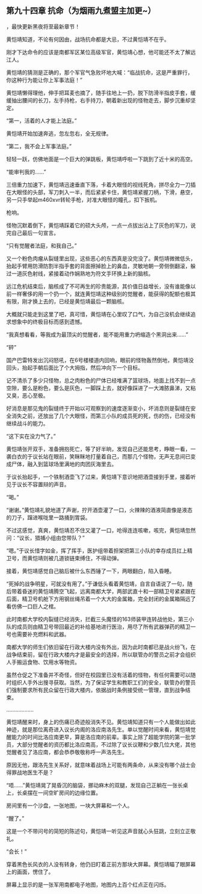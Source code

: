 ## 第九十四章 抗命（为烟雨九煮盟主加更~）
，最快更新黑夜将至最新章节！

黄恺靖知道，不论有何因由，战场抗命都是大忌，不过黄恺靖不在乎。

刚才下达命令的应该是南都军区某位高级军官，黄恺靖心想，他可能还不太了解远江人。

黄恺靖的猜测是正确的，那个军官气急败坏地大喊：“临战抗命，这是严重罪行，你这种行为能让你上军事法庭！”

黄恺靖懒得理他，伸手把耳麦也摘了，随手往地上一扔，脱下防滑半指皮手套，缓缓抽出腰间的长刀，左手持枪，右手持刀，朝着新出现的怪物走去，脚步沉重却坚定。

“第一，活着的人才能上法庭。”

黄恺靖开始加速奔逃，忽左忽右，全无规律。

“第二，我不会上军事法庭。”

轻轻一跃，仿佛地面是一个巨大的弹跳板，黄恺靖呼啦一下跳到了近十米的高空。

“能审判我的……”

三倍重力加速下，黄恺靖迅速垂直下落，卡着大眼怪的视线死角，拼尽全力一刀插在大眼怪的头部，军刀刺入一半，而后紧紧卡住，黄恺靖紧握刀柄，下滑，悬空，另一只手举起m460xvr转轮手枪，对准大眼怪的瞳孔，扣下扳机。

枪响。

怪物沉默着倒下，黄恺靖踩着它的硕大头颅，一点一点拔出沾上了灰色的军刀，说完自己最后一句宣言。

“只有觉醒者法庭，和我自己。”

又一个粉色肉瘤从裂缝里出现，这些恶心的东西真是没完没了。黄恺靖微微低头，抬起手臂用防滑防割半指手套的背面擦掉脸上的鼻血，灵敏地朝一旁侧倒翻滚，躲过一道灰色射线，紧接着动作娴熟地为符文手环换上新的脑核。

远江危机结束后，脑核成了不可再生的珍贵能源，其价值日益增长，没有谁能像以前一样奢侈的用一个扔一个，就连黄恺靖这种级别的觉醒者，能获得的配额也极其有限，刚才换上去的，已经是黄恺靖最后一颗脑核。

大概就只能走到这里了吧，真可惜，黄恺靖在心里叹了口气，为自己没机会继续追求想象中的终极目标而感到遗憾。

“我真想看看，等我成为最顶尖的觉醒者，能不能用重力坍缩造个黑洞出来……”

“砰”

国产巴雷特发出沉闷怒吼，在6号楼楼道内回响，眼前的怪物轰然倒地，黄恺靖没回头，抬起手朝后面比了个大拇指，然后冲向下一个目标。

记不清杀了多少只怪物，总之肉粉色的尸体已经堆满了篮球场，地面上找不到一点空隙，要么是粉色，要么是灰色，一脚踩上去，就好像踩进了一大滩脓鼻涕，又粘又臭，恶心至极。

好消息是那见鬼的裂缝终于开始以可观察到的速度逐渐变小，坏消息则是裂缝在安全消失之前，还放出了几个大眼怪，而第三小队的成员死的死，伤的伤，已经没有继续战斗的能力。

“这下实在没力气了。”

黄恺靖张开双手，准备拥抱死亡，等了好半晌，发现自己还能思考，睁眼一看，一袭白衣的于议长站在眼前，笑眯眯地打量着自己，而那几个怪物，无声无息间已变成尸体，融入到篮球场里满地的肉团灰海里去。

于议长抬起手，一个铁制酒壶飞了过来，黄恺靖下意识地把酒壶接到手里，接着听见于议长不容置辩的声音。

“喝。”

“谢谢。”黄恺靖礼貌地道了声谢，拧开酒壶灌了一口，火辣辣的酒液简直像是液态的刀子，蹿进喉咙里一路捅到胃袋。

不过这感觉，真爽，黄恺靖忍不住又灌了一口，呛得连连咳嗽，咳完，黄恺靖忽然问：“议长，猎捕小组由您带队？”

“嗯。”于议长惜字如金，挥了挥手，医护组带着担架把第三小队的幸存成员扛上精卫号，而黄恺靖则被几道锁链束缚住，不得动弹。

接着，黄恺靖感觉自己脑后被什么东西锤了一下，两眼翻白，陷入昏睡。

“死掉的战争明星，可就没有用了。”于谦低头看着黄恺靖，自言自语说了一句，随后带着昏迷的黄恺靖腾空飞起，远离南都大学，两部武直十和一部精卫号紧紧跟在后面，精卫号机舱下方用钢丝绳吊着一个大大的金属箱，完全封闭的金属箱隔远了看仿佛一口巨人之棺。

此时南都大学校内裂缝已经消失，拦截三头魔怪的163师装甲连转战他处，第三小队的成员则由精卫号带回最近的补给基地进行医治，用尽了所有武器弹药的精卫一号也需要补充燃料和武器。

南都大学的师生们依旧留在行政大楼内没有外出，因为此时南都已是战火纷飞，在战争结束前，留在行政大楼内才是最安全的选择，所以联管办的警员之前才会组织人手搬运食物、饮用水等物资。

虽然仓促之下准备并不奇怪，但好在校园里已没有活着的怪物，有任何需要可以随时组织人手外出搜寻获取。当然，为了保证学生和教职工们的安全，联管办的警员们强制要求所有民众留在行政大楼内，依据战时条例接受统一管理，直到战争结束。

………………

黄恺靖醒来时，身上的伤痛已奇迹般消失不见。黄恺靖知道只有一个人能做出如此神迹，就是那位离奇进入议长内阁的洛应南洛先生。单以觉醒时间来看，黄恺靖觉醒能力的时间比洛应南更早，算是洛应南的前辈。事实上除了超能学院的第一批学员，大部分觉醒者的资历都比洛应南高，不过除了议长议鞭和少数几位大佬，其他觉醒者见了洛应南，都会恭恭敬敬称呼一声洛先生。

原因无他，跟洛先生关系好，就意味着战场上可能有两条命，从来没有哪个战士会得罪战地医生不是？

“唔……”黄恺靖晃了晃昏沉的脑袋，挪动麻木的双腿，发现自己正躺在一张长桌上，长桌摆在一间空旷房间的边缘位置。

房间里有一个沙盘，一张地图，一块大屏幕和一个人。

“醒了。”

这是一个不带问号的简短的陈述句，黄恺靖一听见这声音就心头狂跳，立刻立正敬礼。

“会长！”

穿着黑色长风衣的人没有转身，他仍旧盯着正前方那块大屏幕。黄恺靖瞄了眼屏幕上的画面，愣住了。

屏幕上显示的是一张军用南都电子地图，地图内上百个红点正在闪烁。

